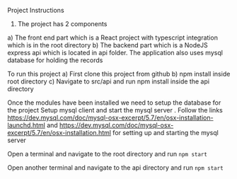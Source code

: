 Project Instructions 
1) The project has 2 components

a) The front end part which is a React project with typescript integration which is in the root directory
b) The backend part which is a NodeJS express api which is located in api folder. The application also uses mysql
database for holding the records 

To run this project
a) First clone this project from github
b) npm install inside root directory
c) Navigate to src/api and run npm install inside the api directory


Once the modules have been installed we need to setup the database for the project
Setup mysql client and start the mysql server .
Follow the links https://dev.mysql.com/doc/mysql-osx-excerpt/5.7/en/osx-installation-launchd.html and 
https://dev.mysql.com/doc/mysql-osx-excerpt/5.7/en/osx-installation.html for setting up and
starting the mysql server

Open a terminal and navigate to the root directory and run ``npm start``

Open another terminal and navigate to the api directory and run ``npm start``


 